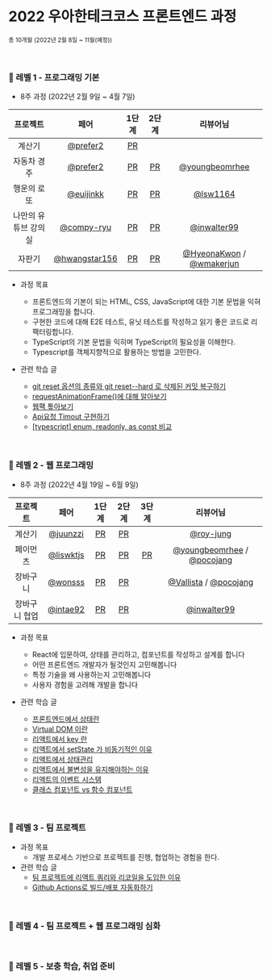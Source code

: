 # 2022 우아한테크코스 프론트엔드 과정

<sub>총 10개월 (2022년 2월 8일 ~ 11월(예정))</sub>

<br />

### 💙 레벨 1 - 프로그래밍 기본

- 8주 과정 (2022년 2월 9일 ~ 4월 7일)

|       프로젝트       |                     페어                     |                                   1단계                                    |                                   2단계                                    |                      리뷰어님                     
| :------------------: | :------------------------------------------: | :------------------------------------------------------------------------: | :------------------------------------------------------------------------: | :------------------------------------------------:
|        계산기        |    [@prefer2](https://github.com/prefer2)    |     [PR](https://github.com/woowacourse/javascript-calculator/pull/43)     |                                                                            |                                                    |          |
|     자동차 경주      |    [@prefer2](https://github.com/prefer2)    |     [PR](https://github.com/woowacourse/javascript-racingcar/pull/61)      |     [PR](https://github.com/woowacourse/javascript-racingcar/pull/99)     |       [@youngbeomrhee](https://github.com/youngbeomrhee)       |          |
|     행운의 로또      |  [@euijinkk](https://github.com/euijinkk)  |       [PR](https://github.com/woowacourse/javascript-lotto/pull/89)       |       [PR](https://github.com/woowacourse/javascript-lotto/pull/154)       |       [@lsw1164](https://github.com/lsw1164)       |          |
| 나만의 유튜브 강의실 | [@compy-ryu](https://github.com/compy-ryu) | [PR](https://github.com/woowacourse/javascript-youtube-classroom/pull/96) | [PR](https://github.com/woowacourse/javascript-youtube-classroom/pull/121) |      [@inwalter99](https://github.com/inwalter99)      |          |
|        자판기        | [@hwangstar156](https://github.com/hwangstar156) |   [PR](https://github.com/woowacourse/javascript-vendingmachine/pull/4)   |   [PR](https://github.com/woowacourse/javascript-vendingmachine/pull/61)   | [@HyeonaKwon](https://github.com/HyeonaKwon) / [@wmakerjun](https://github.com/wmakerjun)  |          |

- 과정 목표

  - 프론트엔드의 기본이 되는 HTML, CSS, JavaScript에 대한 기본 문법을 익혀 프로그래밍을 합니다.
  - 구현한 코드에 대해 E2E 테스트, 유닛 테스트를 작성하고 읽기 좋은 코드로 리팩터링합니다.
  - TypeScript의 기본 문법을 익히며 TypeScript의 필요성을 이해한다.
  - Typescript를 객체지향적으로 활용하는 방법을 고민한다.
  
- 관련 학습 글
  - [git reset 옵션의 종류와 git reset--hard 로 삭제된 커밋 복구하기](https://prolog.techcourse.co.kr/studylogs/1788)
  - [requestAnimationFrame()에 대해 알아보기](https://prolog.techcourse.co.kr/studylogs/1801)
  - [웹팩 톺아보기](https://moonheekim.netlify.app/dev/%EC%9B%B9%ED%8C%A9%ED%86%BA%EC%95%84%EB%B3%B4%EA%B8%B0/)
  - [Api요청 Timout 구현하기](https://prolog.techcourse.co.kr/studylogs/2128)
  - [[typescript] enum, readonly, as const 비교](https://prolog.techcourse.co.kr/studylogs/2175)
  
  

<br/>

### 💙 레벨 2 - 웹 프로그래밍

- 8주 과정 (2022년 4월 19일 ~ 6월 9일)

|   프로젝트    |                     페어                     |                                 1단계                                 |                                 2단계                                 | 3단계                                                        |                                           리뷰어님                                            
| :-----------: | :------------------------------------------: | :-------------------------------------------------------------------: | :-------------------------------------------------------------------: | :------------------------------------------------------------: | :-------------------------------------------------------------------------------------------:
|    계산기     |    [@juunzzi](https://github.com/juunzzi)    |     [PR](https://github.com/woowacourse/react-calculator/pull/5)     |     [PR](https://github.com/woowacourse/react-calculator/pull/46)     |                                                              |                           [@roy-jung](https://github.com/roy-jung)                            |          |
|   페이먼츠    | [@liswktjs](https://github.com/liswktjs) |      [PR](https://github.com/woowacourse/react-payments/pull/91)      |     [PR](https://github.com/woowacourse/react-payments/pull/121)      | [PR](https://github.com/woowacourse/react-payments/pull/152) |                           [@youngbeomrhee](https://github.com/youngbeomrhee) / [@pocojang](https://github.com/pocojang)                            |          |
|   장바구니    |     [@wonsss](https://github.com/wonsss)     |   [PR](https://github.com/woowacourse/react-shopping-cart/pull/71)    |   [PR](https://github.com/woowacourse/react-shopping-cart/pull/107)   |                                                              | [@Vallista](https://github.com/Vallista) / [@pocojang](https://github.com/pocojang) |          |
| 장바구니 협업 |     [@intae92](https://github.com/intae92)     | [PR](https://github.com/woowacourse/react-shopping-cart-prod/pull/9) | [PR](https://github.com/woowacourse/react-shopping-cart-prod/pull/44) |                                                              |                            [@inwalter99](https://github.com/inwalter99)                             |          |

- 과정 목표
  - React에 입문하여, 상태를 관리하고, 컴포넌트를 작성하고 설계를 합니다
  - 어떤 프론트엔드 개발자가 될것인지 고민해봅니다
  - 특정 기술을 왜 사용하는지 고민해봅니다
  - 사용자 경험을 고려해 개발을 합니다

- 관련 학습 글
  - [프론트엔드에서 상태란](https://github.com/moonheekim0118/react-til/blob/main/State.md)
  - [Virtual DOM 이란](https://github.com/moonheekim0118/react-til/blob/main/Virtual-DOM.md)
  - [리액트에서 key 란](https://github.com/moonheekim0118/react-til/blob/main/key.md)
  - [리액트에서 setState 가 비동기적인 이유](https://github.com/moonheekim0118/react-til/blob/main/setState%EA%B0%80-%EB%B9%84%EB%8F%99%EA%B8%B0%EC%A0%81%EC%9D%B8-%EC%9D%B4%EC%9C%A0.md)
  - [리액트에서 상태관리](https://github.com/moonheekim0118/react-til/blob/main/%EB%A6%AC%EC%95%A1%ED%8A%B8%EC%83%81%ED%83%9C%EA%B4%80%EB%A6%AC.md)
  - [리액트에서 불변성을 유지해야하는 이유](https://github.com/moonheekim0118/react-til/blob/main/%EB%B6%88%EB%B3%80%EC%84%B1%EC%9D%84-%EC%9C%A0%EC%A7%80%ED%95%B4%EC%95%BC%ED%95%98%EB%8A%94-%EC%9D%B4%EC%9C%A0.md)
  - [리액트의 이벤트 시스템](https://github.com/moonheekim0118/react-til/blob/main/%EC%9D%B4%EB%B2%A4%ED%8A%B8%EC%8B%9C%EC%8A%A4%ED%85%9C.md)
  - [클래스 컴포넌트 vs 함수 컴포넌트](https://github.com/moonheekim0118/react-til/blob/main/%ED%81%B4%EB%9E%98%EC%8A%A4%EC%BB%B4%ED%8F%AC%EB%84%8C%ED%8A%B8vs%ED%95%A8%EC%88%98%EC%BB%B4%ED%8F%AC%EB%84%8C%ED%8A%B8.md)
  
<br/>

### 💙 레벨 3 - 팀 프로젝트
- 과정 목표
  - 개발 프로세스 기반으로 프로젝트를 진행, 협업하는 경험을 한다.
- 관련 학습 글
   - [팀 프로젝트에 리액트 쿼리와 리코일을 도입한 이유](https://observant-aardwolf-5e1.notion.site/5c4d2a93924745eab2ad94e42bdd49ed)
   - [Github Actions로 빌드/배포 자동화하기](https://moonheekim.netlify.app/dev/githubActions/)

<br/>

### 💙 레벨 4 - 팀 프로젝트 + 웹 프로그래밍 심화

<br/>

### 💙 레벨 5 - 보충 학습, 취업 준비
